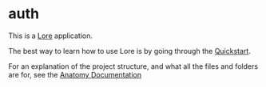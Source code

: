 # auth

This is a [Lore](https://www.lorejs.org) application.

The best way to learn how to use Lore is by going through the [Quickstart](https://www.lorejs.org/anatomy/).

For an explanation of the project structure, and what all the files and folders are for, see
the [Anatomy Documentation](https://www.lorejs.org/anatomy/)
